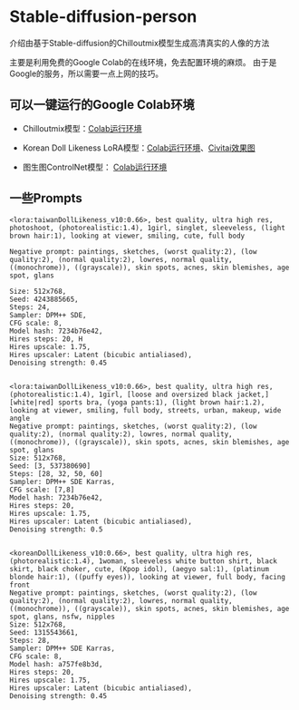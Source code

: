 # Stable-diffusion-person
介绍由基于Stable-diffusion的Chilloutmix模型生成高清真实的人像的方法

主要是利用免费的Google Colab的在线环境，免去配置环境的麻烦。 由于是Google的服务，所以需要一点上网的技巧。

## 可以一键运行的Google Colab环境

* Chilloutmix模型：[Colab运行环境](https://colab.research.google.com/drive/1KiwBZ6CaXeuOlpRJMssQ04x2Q0XsGjom?usp=sharing)

* Korean Doll Likeness LoRA模型：[Colab运行环境](https://drive.google.com/file/d/1zgCN52pIbMXsVtVu-wLWrB694iUt2s1r/view?usp=sharing)、[Civitai效果图](https://civitai.com/models/6424/chilloutmix)

* 图生图ControlNet模型： [Colab运行环境](https://colab.research.google.com/drive/1sJyXFi_rItOZTjWbb6Re99FJBYmsvjFE?usp=sharing)

## 一些Prompts
```text
<lora:taiwanDollLikeness_v10:0.66>, best quality, ultra high res, photoshoot, (photorealistic:1.4), 1girl, singlet, sleeveless, (light brown hair:1), looking at viewer, smiling, cute, full body

Negative prompt: paintings, sketches, (worst quality:2), (low quality:2), (normal quality:2), lowres, normal quality, ((monochrome)), ((grayscale)), skin spots, acnes, skin blemishes, age spot, glans

Size: 512x768, 
Seed: 4243885665, 
Steps: 24, 
Sampler: DPM++ SDE, 
CFG scale: 8, 
Model hash: 7234b76e42, 
Hires steps: 20, H
Hires upscale: 1.75, 
Hires upscaler: Latent (bicubic antialiased), 
Denoising strength: 0.45


<lora:taiwanDollLikeness_v10:0.66>, best quality, ultra high res, (photorealistic:1.4), 1girl, [loose and oversized black jacket,] [white|red] sports bra, (yoga pants:1), (light brown hair:1.2), looking at viewer, smiling, full body, streets, urban, makeup, wide angle
Negative prompt: paintings, sketches, (worst quality:2), (low quality:2), (normal quality:2), lowres, normal quality, ((monochrome)), ((grayscale)), skin spots, acnes, skin blemishes, age spot, glans
Size: 512x768, 
Seed: [3, 537380690]
Steps: [28, 32, 50, 60]
Sampler: DPM++ SDE Karras, 
CFG scale: [7,8]
Model hash: 7234b76e42, 
Hires steps: 20, 
Hires upscale: 1.75, 
Hires upscaler: Latent (bicubic antialiased), 
Denoising strength: 0.5


<koreanDollLikeness_v10:0.66>, best quality, ultra high res, (photorealistic:1.4), 1woman, sleeveless white button shirt, black skirt, black choker, cute, (Kpop idol), (aegyo sal:1), (platinum blonde hair:1), ((puffy eyes)), looking at viewer, full body, facing front
Negative prompt: paintings, sketches, (worst quality:2), (low quality:2), (normal quality:2), lowres, normal quality, ((monochrome)), ((grayscale)), skin spots, acnes, skin blemishes, age spot, glans, nsfw, nipples
Size: 512x768, 
Seed: 1315543661, 
Steps: 28, 
Sampler: DPM++ SDE Karras, 
CFG scale: 8, 
Model hash: a757fe8b3d, 
Hires steps: 20, 
Hires upscale: 1.75, 
Hires upscaler: Latent (bicubic antialiased), 
Denoising strength: 0.45
```

<!--
https://medium.com/@croath/%E4%BD%8E%E6%88%90%E6%9C%AC%E4%BD%93%E9%AA%8C%E7%94%9F%E6%88%90-ai-%E5%B0%8F%E5%A7%90%E5%A7%90%E7%85%A7%E7%89%87-85ffa7c13cd7
https://www.bilibili.com/video/BV12x4y1V71Q/
-->
